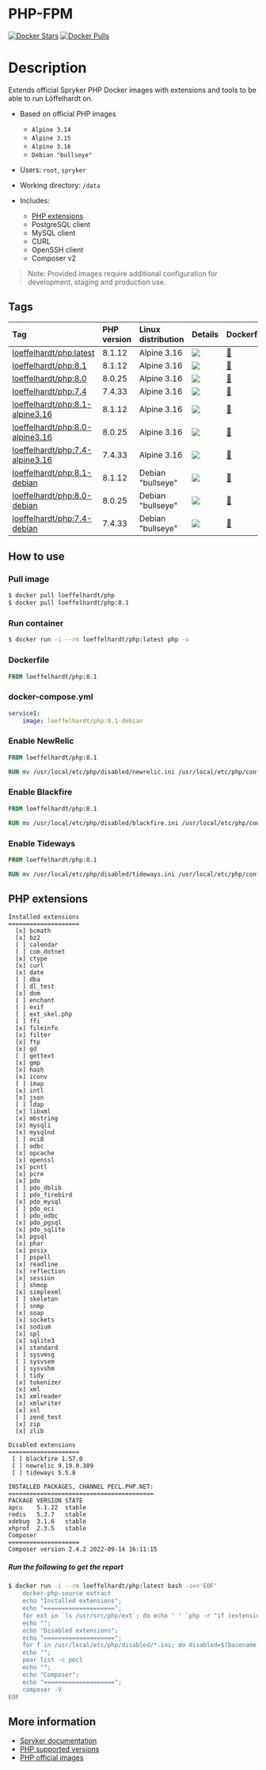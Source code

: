 # PHP-FPM

[![Docker Stars](https://img.shields.io/docker/stars/loeffelhardt/php.svg)](https://store.docker.com/community/images/loeffelhardt/php)
[![Docker Pulls](https://img.shields.io/docker/pulls/loeffelhardt/php.svg)](https://store.docker.com/community/images/loeffelhardt/php)

# Description

Extends official Spryker PHP Docker images with extensions and tools to be able to run Löffelhardt on.

* Based on official PHP images
  * `Alpine 3.14`
  * `Alpine 3.15`
  * `Alpine 3.16`
  * `Debian "bullseye"`
  
* Users: `root`, `spryker`
* Working directory: `/data`
* Includes:
  * [PHP extensions](#php-extensions)
  * PostgreSQL client
  * MySQL client
  * CURL
  * OpenSSH client
  * Composer v2

> Note: Provided images require additional configuration for development, staging and production use.

## Tags

| Tag                                                                                               | PHP version | Linux distribution | Details                                                                                                                                                                                    | Dockerfile                                                                                         |
|:--------------------------------------------------------------------------------------------------|:------------|:-------------------|:-------------------------------------------------------------------------------------------------------------------------------------------------------------------------------------------|:---------------------------------------------------------------------------------------------------|
| [loeffelhardt/php:latest](https://hub.docker.com/r/loeffelhardt/php/tags?name=latest)                       | 8.1.12      | Alpine 3.16        | [![](https://images.microbadger.com/badges/image/loeffelhardt/php:latest.svg)](https://microbadger.com/images/loeffelhardt/php:latest "Get your own image badge on microbadger.com")                 | [:link:](https://github.com/loeffelhardt/el-docker-php/blob/master/alpine/3.16/7.4/Dockerfile)     |
| [loeffelhardt/php:8.1](https://hub.docker.com/r/loeffelhardt/php/tags?name=8.1)                             | 8.1.12      | Alpine 3.16        | [![](https://images.microbadger.com/badges/image/loeffelhardt/php:8.1.svg)](https://microbadger.com/images/loeffelhardt/php:8.1 "Get your own image badge on microbadger.com")                       | [:link:](https://github.com/loeffelhardt/el-docker-php/blob/master/alpine/3.16/8.1/Dockerfile)     |
| [loeffelhardt/php:8.0](https://hub.docker.com/r/loeffelhardt/php/tags?name=8.0)                             | 8.0.25      | Alpine 3.16        | [![](https://images.microbadger.com/badges/image/loeffelhardt/php:8.0.svg)](https://microbadger.com/images/loeffelhardt/php:8.0 "Get your own image badge on microbadger.com")                       | [:link:](https://github.com/loeffelhardt/el-docker-php/blob/master/alpine/3.16/8.0/Dockerfile)     |
| [loeffelhardt/php:7.4](https://hub.docker.com/r/loeffelhardt/php/tags?name=7.4)                             | 7.4.33      | Alpine 3.16        | [![](https://images.microbadger.com/badges/image/loeffelhardt/php:7.4.svg)](https://microbadger.com/images/loeffelhardt/php:7.4 "Get your own image badge on microbadger.com")                       | [:link:](https://github.com/loeffelhardt/el-docker-php/blob/master/alpine/3.16/7.4/Dockerfile)     |
| [loeffelhardt/php:8.1-alpine3.16](https://hub.docker.com/r/loeffelhardt/php/tags?name=8.1-alpine3.16)       | 8.1.12      | Alpine 3.16        | [![](https://images.microbadger.com/badges/image/loeffelhardt/php:8.1-alpine3.16.svg)](https://microbadger.com/images/loeffelhardt/php:8.1-alpine3.16 "Get your own image badge on microbadger.com") | [:link:](https://github.com/loeffelhardt/el-docker-php/blob/master/alpine/3.16/8.1/Dockerfile)     |
| [loeffelhardt/php:8.0-alpine3.16](https://hub.docker.com/r/loeffelhardt/php/tags?name=8.0-alpine3.16)       | 8.0.25      | Alpine 3.16        | [![](https://images.microbadger.com/badges/image/loeffelhardt/php:8.0-alpine3.16.svg)](https://microbadger.com/images/loeffelhardt/php:8.0-alpine3.16 "Get your own image badge on microbadger.com") | [:link:](https://github.com/loeffelhardt/el-docker-php/blob/master/alpine/3.16/8.0/Dockerfile)     |
| [loeffelhardt/php:7.4-alpine3.16](https://hub.docker.com/r/loeffelhardt/php/tags?name=7.4-alpine3.16)       | 7.4.33      | Alpine 3.16        | [![](https://images.microbadger.com/badges/image/loeffelhardt/php:7.4-alpine3.16.svg)](https://microbadger.com/images/loeffelhardt/php:7.4-alpine3.16 "Get your own image badge on microbadger.com") | [:link:](https://github.com/loeffelhardt/el-docker-php/blob/master/alpine/3.16/7.4/Dockerfile)     |
| [loeffelhardt/php:8.1-debian](https://hub.docker.com/r/loeffelhardt/php/tags?name=8.1-debian)               | 8.1.12      | Debian "bullseye"  | [![](https://images.microbadger.com/badges/image/loeffelhardt/php:8.1-debian.svg)](https://microbadger.com/images/loeffelhardt/php:8.1-debian "Get your own image badge on microbadger.com")         | [:link:](https://github.com/loeffelhardt/el-docker-php/blob/master/debian/bullseye/8.1/Dockerfile) |
| [loeffelhardt/php:8.0-debian](https://hub.docker.com/r/loeffelhardt/php/tags?name=8.0-debian)               | 8.0.25      | Debian "bullseye"  | [![](https://images.microbadger.com/badges/image/loeffelhardt/php:8.0-debian.svg)](https://microbadger.com/images/loeffelhardt/php:8.0-debian "Get your own image badge on microbadger.com")         | [:link:](https://github.com/loeffelhardt/el-docker-php/blob/master/debian/bullseye/8.0/Dockerfile) |
| [loeffelhardt/php:7.4-debian](https://hub.docker.com/r/loeffelhardt/php/tags?name=7.4-debian)               | 7.4.33      | Debian "bullseye"  | [![](https://images.microbadger.com/badges/image/loeffelhardt/php:7.4-debian.svg)](https://microbadger.com/images/loeffelhardt/php:7.4-debian "Get your own image badge on microbadger.com")         | [:link:](https://github.com/loeffelhardt/el-docker-php/blob/master/debian/bullseye/7.4/Dockerfile) |
## How to use

### Pull image
```bash
$ docker pull loeffelhardt/php
$ docker pull loeffelhardt/php:8.1
```

### Run container
```bash
$ docker run -i --rm loeffelhardt/php:latest php -v
```

### Dockerfile
```dockerfile
FROM loeffelhardt/php:8.1
```

### docker-compose.yml
```yaml
service1:
    image: loeffelhardt/php:8.1-debian
```

### Enable NewRelic
```dockerfile
FROM loeffelhardt/php:8.1

RUN mv /usr/local/etc/php/disabled/newrelic.ini /usr/local/etc/php/conf.d/90-newrelic.ini
```

### Enable Blackfire
```dockerfile
FROM loeffelhardt/php:8.1

RUN mv /usr/local/etc/php/disabled/blackfire.ini /usr/local/etc/php/conf.d/90-blackfire.ini
```

### Enable Tideways
```dockerfile
FROM loeffelhardt/php:8.1

RUN mv /usr/local/etc/php/disabled/tideways.ini /usr/local/etc/php/conf.d/90-tideways.ini
```

## PHP extensions

```
Installed extensions
====================
  [x] bcmath
  [x] bz2
  [ ] calendar
  [ ] com_dotnet
  [x] ctype
  [x] curl
  [x] date
  [ ] dba
  [ ] dl_test
  [x] dom
  [ ] enchant
  [ ] exif
  [ ] ext_skel.php
  [ ] ffi
  [x] fileinfo
  [x] filter
  [x] ftp
  [x] gd
  [ ] gettext
  [x] gmp
  [x] hash
  [x] iconv
  [ ] imap
  [x] intl
  [x] json
  [ ] ldap
  [x] libxml
  [x] mbstring
  [x] mysqli
  [x] mysqlnd
  [ ] oci8
  [ ] odbc
  [x] opcache
  [x] openssl
  [x] pcntl
  [x] pcre
  [x] pdo
  [ ] pdo_dblib
  [ ] pdo_firebird
  [x] pdo_mysql
  [ ] pdo_oci
  [ ] pdo_odbc
  [x] pdo_pgsql
  [x] pdo_sqlite
  [x] pgsql
  [x] phar
  [x] posix
  [ ] pspell
  [x] readline
  [x] reflection
  [x] session
  [ ] shmop
  [x] simplexml
  [ ] skeleton
  [ ] snmp
  [x] soap
  [x] sockets
  [x] sodium
  [x] spl
  [x] sqlite3
  [x] standard
  [ ] sysvmsg
  [ ] sysvsem
  [ ] sysvshm
  [ ] tidy
  [x] tokenizer
  [x] xml
  [x] xmlreader
  [x] xmlwriter
  [x] xsl
  [ ] zend_test
  [x] zip
  [x] zlib

Disabled extensions
====================
 [ ] blackfire 1.57.0
 [ ] newrelic 9.19.0.309
 [ ] tideways 5.5.8

INSTALLED PACKAGES, CHANNEL PECL.PHP.NET:
=========================================
PACKAGE VERSION STATE
apcu    5.1.22  stable
redis   5.3.7   stable
xdebug  3.1.6   stable
xhprof  2.3.5   stable
Composer
====================
Composer version 2.4.2 2022-09-14 16:11:15
```
##### Run the following to get the report
```bash
$ docker run -i --rm loeffelhardt/php:latest bash -s<<'EOF'
    docker-php-source extract
    echo "Installed extensions";
    echo "====================";
    for ext in `ls /usr/src/php/ext`; do echo ' ' `php -r "if (extension_loaded('$ext' !== 'opcache' ? '$ext' : 'Zend OPcache')) { echo '[x] $ext'; } else { echo '[ ] $ext'; }"`; done
    echo "";
    echo "Disabled extensions";
    echo "====================";
    for f in /usr/local/etc/php/disabled/*.ini; do disabled=$(basename $f | sed -e 's/\.ini$//'); echo " [ ] ${disabled} $(PHP_INI_SCAN_DIR=:/usr/local/etc/php/disabled php -r "echo phpversion('${disabled}');")"; done
    echo "";
    pear list -c pecl
    echo "";
    echo "Composer";
    echo "====================";
    composer -V
EOF
```

## More information
* [Spryker documentation](https://documentation.spryker.com)
* [PHP supported versions](http://php.net/supported-versions.php)
* [PHP official images](https://github.com/docker-library/php)
